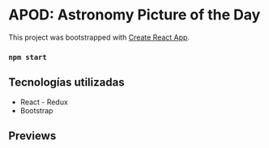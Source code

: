 # APOD: Astronomy Picture of the Day

This project was bootstrapped with [Create React App](https://github.com/facebook/create-react-app).

### `npm start`


## Tecnologías utilizadas 

<ul>
    <li>React - Redux</li>
    <li>Bootstrap</li>
</ul>

## Previews

